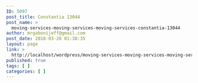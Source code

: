 ```yaml
---
ID: 5097
post_title: Constantia 13044
post_name: >
  moving-services-moving-services-moving-services-constantia-13044
author: mrgabonijeff@gmail.com
post_date: 2018-03-28 01:38:35
layout: page
link: >
  http://localhost/wordpress/moving-services-moving-services-moving-services-constantia-13044/
published: true
tags: [ ]
categories: [ ]
---
```

